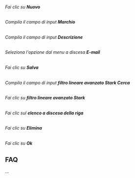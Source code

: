 ###### Fai clic su **Nuovo**  

###### Compila il campo di input **Marchio**  

###### Compila il campo di input **Descrizione**  

###### Seleziona l'opzione dal menu a discesa **E-mail**  

###### Fai clic su **Salva**  

###### Compila il campo di input **filtro lineare avanzato Stark Cerca**  

###### Fai clic su **filtro lineare avanzato Stark**  

###### Fai clic sul **elenco a discesa della riga**  

###### Fai clic su **Elimina**  

###### Fai clic su **Ok**  

FAQ
---

...